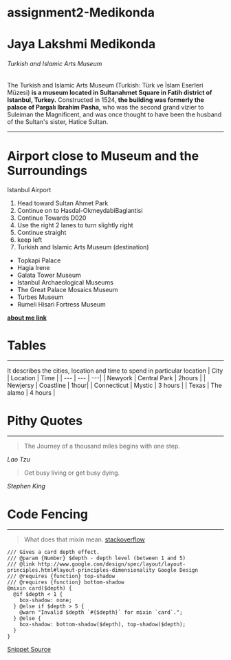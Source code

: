 # assignment2-Medikonda
# Jaya Lakshmi Medikonda
###### Turkish and Islamic Arts Museum
The Turkish and Islamic Arts Museum (Turkish: Türk ve İslam Eserleri Müzesi) **is a museum located in Sultanahmet Square in Fatih district of Istanbul, Turkey.** Constructed in 1524, **the building was formerly the palace of Pargalı Ibrahim Pasha,** who was the second grand vizier to Suleiman the Magnificent, and was once thought to have been the husband of the Sultan's sister, Hatice Sultan.
_ _ _
# Airport close to Museum and the Surroundings
Istanbul Airport
1. Head toward Sultan Ahmet Park
2. Continue on to Hasdal-OkmeydabiBaglantisi
3. Continue Towards D020
4. Use the right 2 lanes to turn slightly right
5. Continue straight
6. keep left
7. Turkish and Islamic Arts Museum (destination)
- Topkapi Palace
- Hagia Irene
- Galata Tower Museum
- Istanbul Archaeological Museums
- The Great Palace Mosaics Museum
- Turbes Museum
- Rumeli Hisari Fortress Museum

**[about me link](AboutMe.md)**
# Tables
_ _ _
It describes the cities, location and time to spend in particular location
| City | Location | Time |
| --- | --- | ---|
| Newyork | Central Park | 2hours |
| Newjersy | Coastline | 1hour|
| Connecticut | Mystic | 3 hours |
| Texas | The alamo | 4 hours |
#  Pithy Quotes
_ _ _
> The Journey of a thousand miles begins with one step.

*Lao Tzu*

> Get busy living or get busy dying. 

*Stephen King*
# Code Fencing
_ _ _
> What does that mixin mean.
[stackoverflow](https://stackoverflow.com/questions/54974250/what-does-this-mixin-mean)
```
/// Gives a card depth effect.
/// @param {Number} $depth - depth level (between 1 and 5)
/// @link http://www.google.com/design/spec/layout/layout-principles.html#layout-principles-dimensionality Google Design
/// @requires {function} top-shadow
/// @requires {function} bottom-shadow
@mixin card($depth) {
  @if $depth < 1 {
    box-shadow: none;
  } @else if $depth > 5 {
    @warn "Invalid $depth `#{$depth}` for mixin `card`.";
  } @else {
    box-shadow: bottom-shadow($depth), top-shadow($depth);  
  }
}
```
[Snippet Source](https://css-tricks.com/snippets/sass/material-shadows-mixin/)
